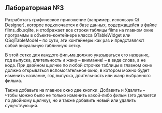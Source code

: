 ## Лабораторная №3
Разработать графическое приложение (например, используя Qt Designer), которое подключается к
базе данных, содержащейся в файле films_db.sqlite, и отображает все строки таблицы films на главном
окне программы в объекте-контейнере класса QTableWidget или QSqlTableModel – по сути, эти
контейнеры как раз и представляют собой визуальную табличную сетку.

В этой сетке для каждого фильма должно указываться его название, год выпуска, длительность и жанр – внимание! – в виде
слова, а не кода. При двойном щелчке по любой строчке таблицы в главном окне должно открываться
вспомогательное окно, в котором можно будет изменить название, год выпуска, длительность или
жанр выбранного фильма. 

Также добавьте на главное окно две кнопки: Добавить и Удалить – чтобы
можно было не только изменить какой-либо фильм (это делается по двойному щелчку), но и также
добавить новый или удалить существующий.